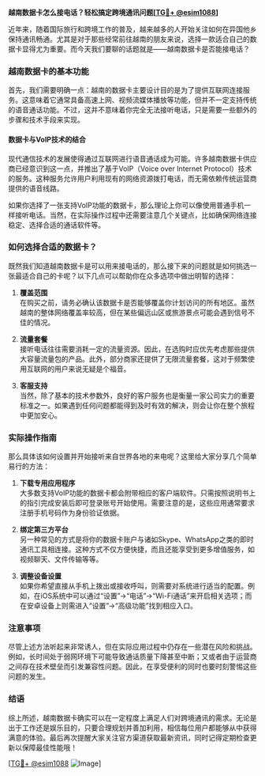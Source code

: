 **越南数据卡怎么接电话？轻松搞定跨境通讯问题[[TG💪+ @esim1088](https://t.me/s/esim1088)]**

近年来，随着国际旅行和跨境工作的普及，越来越多的人开始关注如何在异国他乡保持通讯畅通。尤其是对于那些经常前往越南的朋友来说，选择一款适合自己的数据卡显得尤为重要。而今天我们要聊的话题就是——越南数据卡是否能接电话？

### 越南数据卡的基本功能

首先，我们需要明确一点：越南的数据卡主要设计目的是为了提供互联网连接服务。这意味着它通常具备高速上网、视频流媒体播放等功能，但并不一定支持传统的语音通话功能。不过，这并不意味着你完全无法接听电话，只是需要一些额外的步骤和技术手段来实现。

#### 数据卡与VoIP技术的结合

现代通信技术的发展使得通过互联网进行语音通话成为可能。许多越南数据卡供应商已经意识到这一点，并推出了基于VoIP（Voice over Internet Protocol）技术的服务。这种服务允许用户利用现有的网络资源拨打电话，而无需依赖传统运营商提供的语音线路。

如果你选择了一张支持VoIP功能的数据卡，那么理论上你可以像使用普通手机一样接听电话。当然，在实际操作过程中还需要注意几个关键点，比如确保网络连接稳定、选择合适的通话软件等。

### 如何选择合适的数据卡？

既然我们知道越南数据卡是可以用来接电话的，那么接下来的问题就是如何挑选一张最适合自己的卡呢？以下几点可以帮助你在众多选项中做出明智的选择：

1. **覆盖范围**  
   在购买之前，请务必确认该数据卡是否能够覆盖你计划访问的所有地区。虽然越南的整体网络覆盖率较高，但在某些偏远山区或旅游景点可能会遇到信号不佳的情况。

2. **流量套餐**  
   接听电话往往需要消耗一定的流量资源。因此，在选购时应优先考虑那些提供大容量流量包的产品。此外，部分商家还提供了无限流量套餐，这对于频繁使用互联网的用户来说无疑是个福音。

3. **客服支持**  
   当然，除了基本的技术参数外，良好的客户服务也是衡量一家公司实力的重要标准之一。如果遇到任何问题都能得到及时有效的解决，则会让你在整个旅程中更加安心。

### 实际操作指南

那么具体该如何设置并开始接听来自世界各地的来电呢？这里给大家分享几个简单易行的方法：

1. **下载专用应用程序**  
   大多数支持VoIP功能的数据卡都会附带相应的客户端软件。只需按照说明书上的指引完成安装后即可登录账号开始使用。需要注意的是，这些应用通常要求注册手机号码作为身份验证依据。

2. **绑定第三方平台**  
   另一种常见的方式是将你的数据卡账户与诸如Skype、WhatsApp之类的即时通讯工具相连接。这种方式不仅方便快捷，而且还能享受到更多增值服务，如视频聊天、文件传输等等。

3. **调整设备设置**  
   如果你希望直接从手机上拨出或接收呼叫，则需要对系统进行适当的配置。例如，在iOS系统中可以通过“设置”->“电话”->“Wi-Fi通话”来开启相关选项；而在安卓设备上则需进入“设置”->“高级功能”找到相应入口。

### 注意事项

尽管上述方法听起来非常诱人，但在实际应用过程中仍存在一些潜在风险和挑战。例如，长时间处于弱网环境下可能导致通话质量下降甚至中断；又或者由于运营商之间存在技术壁垒而引发兼容性问题。因此，在享受便利的同时也要时刻警惕这些问题的发生。

### 结语

综上所述，越南数据卡确实可以在一定程度上满足人们对跨境通讯的需求。无论是出于工作还是娱乐目的，只要合理规划并善加利用，相信每位用户都能够从中获得满意的体验。最后再次提醒大家关注官方渠道获取最新资讯，同时记得定期检查更新以保障最佳性能哦！

[[TG💪+ @esim1088](https://t.me/s/esim1088) ![Image](https://i.postimg.cc/4NQfJmqS/Snipaste-2025-05-13-00-14-12.png)]